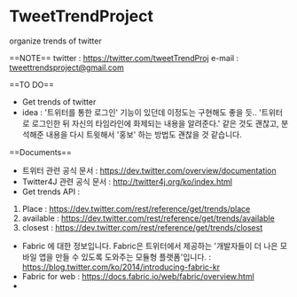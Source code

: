 # TweetTrendProject
organize trends of twitter

==NOTE==
twitter : https://twitter.com/tweetTrendProj
e-mail : tweettrendsproject@gmail.com

==TO DO==
- Get trends of twitter
- idea :  '트위터를 통한 로그인' 기능이 있던데 이정도는 구현해도 좋을 듯..
'트위터로 로그인한 뒤 자신의 타임라인에 화제되는 내용을 알려준다.' 같은 것도 괜찮고, 분석해준 내용을 다시 트윗해서 '홍보' 하는 방법도 괜찮을 것 같습니다.

==Documents==
- 트위터 관련 공식 문서 : https://dev.twitter.com/overview/documentation 
- Twitter4J 관련 공식 문서 : http://twitter4j.org/ko/index.html
- Get trends API : 
1) Place : https://dev.twitter.com/rest/reference/get/trends/place
2) available : https://dev.twitter.com/rest/reference/get/trends/available
3) closest : https://dev.twitter.com/rest/reference/get/trends/closest
- Fabric 에 대한 정보입니다. Fabric은 트위터에서 제공하는 '개발자들이 더 나은 모바일 앱을 만들 수 있도록 도와주는 모듈형 플랫폼'입니다. : https://blog.twitter.com/ko/2014/introducing-fabric-kr
- Fabric for web : https://docs.fabric.io/web/fabric/overview.html
- 
